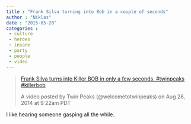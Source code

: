 ```yaml
---
title : "Frank Silva turning into Bob in a couple of seconds"
author : "Niklas"
date : "2015-05-20"
categories : 
 - culture
 - heroes
 - insane
 - party
 - people
 - video
---
```


> [Frank Silva turns into Killer BOB in only a few seconds. #twinpeaks #killerbob](https://instagram.com/p/sP54QhGmQa/)
> 
> A video posted by Twin Peaks (@welcometotwinpeaks) on Aug 28, 2014 at 9:22am PDT

<script async defer="" src="//platform.instagram.com/en_US/embeds.js"></script>

I like hearing someone gasping all the while.

